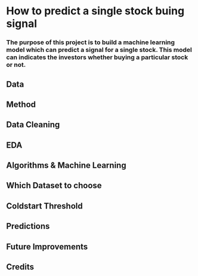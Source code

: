 # How to predict a single stock buing signal 
### The purpose of this project is to build a machine learning model which can predict a signal for a single stock. This model can indicates the investors whether buying a particular stock or not.
## Data
## Method
## Data Cleaning
## EDA
## Algorithms & Machine Learning
## Which Dataset to choose
## Coldstart Threshold
## Predictions
## Future Improvements
## Credits
